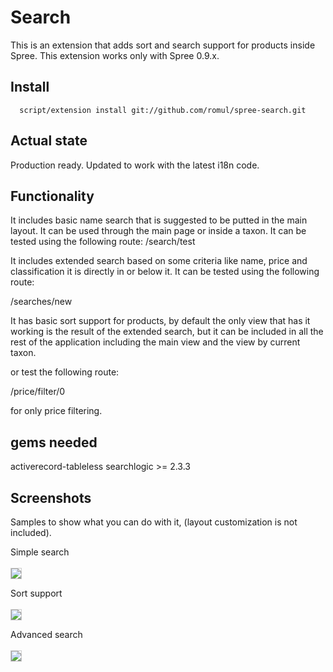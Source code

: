 # Search

This is an extension that adds sort and search support for products inside Spree.
This extension works only with Spree 0.9.x.

## Install
      script/extension install git://github.com/romul/spree-search.git

## Actual state
Production ready. Updated to work with the latest i18n code.

## Functionality
It includes basic name search that is suggested to be putted in the main layout. It can be used through the main page or inside a taxon.
It can be tested using the following route:
/search/test


It includes extended search based on some criteria like name, price and classification it is directly in or below it.
It can be tested using the following route:

/searches/new

It has basic sort support for products, by default the only view that has it working is the result of the extended search, but it can be included in all the rest of the application including the main view and the view by current taxon.

or test the following route:

/price/filter/0

for only price filtering.


## gems needed
activerecord-tableless
searchlogic >= 2.3.3

## Screenshots

Samples to show what you can do with it, (layout customization is not included).

Simple search
<br/><br/>
<img src="http://i498.photobucket.com/albums/rr350/edmundo_vn/spree-search_simple.png" style="border: 1px solid #CCC;" />

Sort support
<br/><br/>
<img src="http://i498.photobucket.com/albums/rr350/edmundo_vn/spree-search_sort.png" style="border: 1px solid #CCC;" />

Advanced search
<br/><br/>
<img src="http://i498.photobucket.com/albums/rr350/edmundo_vn/spree-search_advanced.png" style="border: 1px solid #CCC;" />

